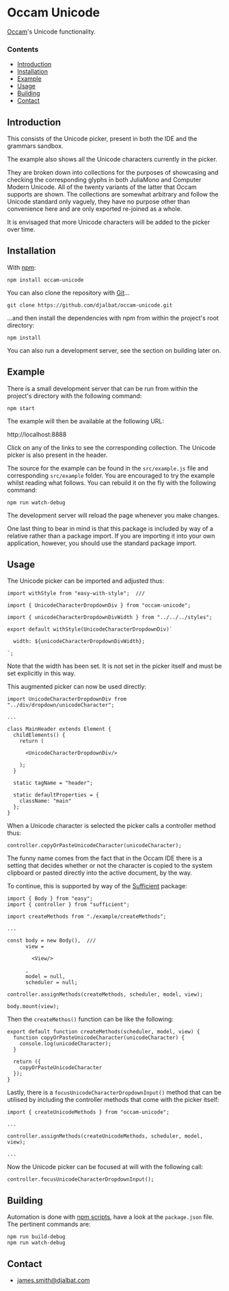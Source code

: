 # Occam Unicode

[Occam](https://github.com/djalbat/occam)'s Unicode functionality.

### Contents

- [Introduction](#introduction)
- [Installation](#installation)
- [Example](#example)
- [Usage](#usage)
- [Building](#building)
- [Contact](#contact)

## Introduction

This consists of the Unicode picker, present in both the IDE and the grammars sandbox.

The example also shows all the Unicode characters currently in the picker. 

They are broken down into collections for the purposes of showcasing and checking the corresponding glyphs in both JuliaMono and Computer Modern Unicode. All of the twenty variants of the latter that Occam supports are shown. The collections are somewhat arbitrary and follow the Unicode standard only vaguely, they have no purpose other than convenience here and are only exported re-joined as a whole. 

It is envisaged that more Unicode characters will be added to the picker over time.

## Installation

With [npm](https://www.npmjs.com/):

    npm install occam-unicode

You can also clone the repository with [Git](https://git-scm.com/)...

    git clone https://github.com/djalbat/occam-unicode.git

...and then install the dependencies with npm from within the project's root directory:

    npm install

You can also run a development server, see the section on building later on.

## Example

There is a small development server that can be run from within the project's directory with the following command:

    npm start

The example will then be available at the following URL:

http://localhost:8888

Click on any of the links to see the corresponding collection. The Unicode picker is also present in the header. 

The source for the example can be found in the `src/example.js` file and corresponding `src/example` folder. You are encouraged to try the example whilst reading what follows. You can rebuild it on the fly with the following command:

    npm run watch-debug

The development server will reload the page whenever you make changes.

One last thing to bear in mind is that this package is included by way of a relative rather than a package import. If you are importing it into your own application, however, you should use the standard package import.

## Usage

The Unicode picker can be imported and adjusted thus:

```
import withStyle from "easy-with-style";  ///

import { UnicodeCharacterDropdownDiv } from "occam-unicode";

import { unicodeCharacterDropdownDivWidth } from "../../../styles";

export default withStyle(UnicodeCharacterDropdownDiv)`

  width: ${unicodeCharacterDropdownDivWidth};
  
`;
```

Note that the width has been set. It is not set in the picker itself and must be set explicitly in this way.

This augmented picker can now be used directly:

```
import UnicodeCharacterDropdownDiv from "../div/dropdown/unicodeCharacter";

...

class MainHeader extends Element {
  childElements() {
    return (

      <UnicodeCharacterDropdownDiv/>

    );
  }

  static tagName = "header";

  static defaultProperties = {
    className: "main"
  };
}
```

When a Unicode character is selected the picker calls a controller method thus:

```
controller.copyOrPasteUnicodeCharacter(unicodeCharacter);
```

The funny name comes from the fact that in the Occam IDE there is a setting that decides whether or not the character is copied to the system clipboard or pasted directly into the active document, by the way.

To continue, this is supported by way of the [Sufficient](https://github.com/djalbat/sufficient) package:

```
import { Body } from "easy";
import { controller } from "sufficient";

import createMethods from "./example/createMethods";

...

const body = new Body(),  ///
      view =

        <View/>

      ,
      model = null,
      scheduler = null;

controller.assignMethods(createMethods, scheduler, model, view);

body.mount(view);
```

Then the `createMethos()` function can be like the following:

```
export default function createMethods(scheduler, model, view) {
  function copyOrPasteUnicodeCharacter(unicodeCharacter) {
    console.log(unicodeCharacter);
  }

  return ({
    copyOrPasteUnicodeCharacter
  });
}
```

Lastly, there is a `focusUnicodeCharacterDropdownInput()` method that can be utilised by including the controller methods that come with the picker itself:

```
import { createUnicodeMethods } from "occam-unicode";

...

controller.assignMethods(createUnicodeMethods, scheduler, model, view);

...
```

Now the Unicode picker can be focused at will with the following call:

```
controller.focusUnicodeCharacterDropdownInput();
```

## Building

Automation is done with [npm scripts](https://docs.npmjs.com/misc/scripts), have a look at the `package.json` file. The pertinent commands are:

    npm run build-debug
    npm run watch-debug

## Contact

* james.smith@djalbat.com

